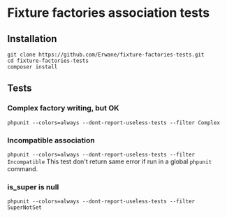 # Fixture factories association tests

## Installation

```shell
git clone https://github.com/Erwane/fixture-factories-tests.git
cd fixture-factories-tests
composer install
```

## Tests

### Complex factory writing, but OK

`phpunit --colors=always --dont-report-useless-tests --filter Complex`

### Incompatible association

`phpunit --colors=always --dont-report-useless-tests --filter Incompatible`
This test don't return same error if run in a global `phpunit` command.

### is_super is null

`phpunit --colors=always --dont-report-useless-tests --filter SuperNotSet`
